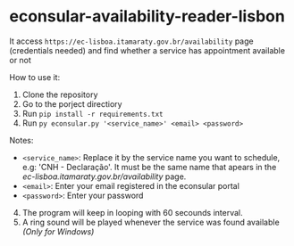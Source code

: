 # econsular-availability-reader-lisbon

It access `https://ec-lisboa.itamaraty.gov.br/availability` page (credentials needed) and find whether a service has appointment available or not

How to use it:
1. Clone the repository
2. Go to the porject directiory
3. Run `pip install -r requirements.txt`
4. Run `py econsular.py '<service_name>' <email> <password>`

Notes:
* `<service_name>`: Replace it by the service name you want to schedule, e.g: 'CNH - Declaração'. It must be the same name that apears in the <i>ec-lisboa.itamaraty.gov.br/availability</i> page.
* `<email>`: Enter your email registered in the econsular portal
* `<password>`: Enter your password

4. The program will keep in looping with 60 secounds interval.
5. A ring sound will be played whenever the service was found available <i>(Only for Windows)</i>
